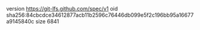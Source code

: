 version https://git-lfs.github.com/spec/v1
oid sha256:84cbcdce34612877acb11b2596c76446db099e5f2c196bb95a16677a9145840c
size 6841

